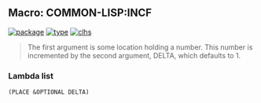 ## Macro: COMMON-LISP:INCF
[![package](https://img.shields.io/badge/Package-COMMON--LISP-5f9ea0.svg?style=social&colorA=999999)](../) [![type](https://img.shields.io/badge/Type-Macro-5f9ea0.svg?style=social&colorA=999999)](../#macro) [![clhs](https://img.shields.io/badge/CLHS-INCF-5f9ea0.svg?style=social&colorA=999999)](http://www.lispworks.com/documentation/HyperSpec/Body/m_incf_.htm) 

> The first argument is some location holding a number. This number is
> incremented by the second argument, DELTA, which defaults to 1.

### Lambda list
```
(PLACE &OPTIONAL DELTA)
```
